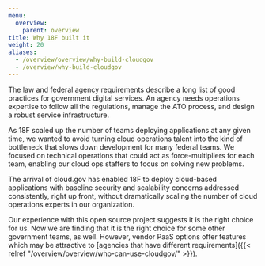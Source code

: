 ```yaml
---
menu:
  overview:
    parent: overview
title: Why 18F built it
weight: 20
aliases:
  - /overview/overview/why-build-cloudgov
  - /overview/why-build-cloudgov
---
```


The law and federal agency requirements describe a long list of good practices for government digital services. An agency needs operations expertise to follow all the regulations, manage the ATO process, and design a robust service infrastructure.

As 18F scaled up the number of teams deploying applications at any given time, we wanted to avoid turning cloud operations talent into the kind of bottleneck that slows down development for many federal teams. We focused on technical operations that could act as force-multipliers for each team, enabling our cloud ops staffers to focus on solving new problems.

The arrival of cloud.gov has enabled 18F to deploy cloud-based applications with baseline security and scalability concerns addressed consistently, right up front, without dramatically scaling the number of cloud operations experts in our organization.

Our experience with this open source project suggests it is the right choice for us. Now we are finding that it is the right choice for some other government teams, as well. However, vendor PaaS options offer features which may be attractive to [agencies that have different requirements]({{< relref "/overview/overview/who-can-use-cloudgov/" >}}).
